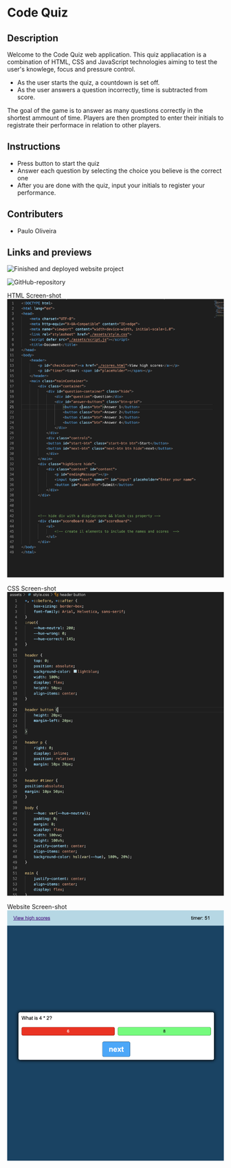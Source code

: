 # Code Quiz

## Description

Welcome to the Code Quiz web application. This quiz appliacation is a combination of HTML, CSS and JavaScript technologies aiming to test the user's knowlege, focus and pressure control. 

* As the user starts the quiz, a countdown is set off.
* As the user answers a question incorrectly, time is subtracted from score.

The goal of the game is to answer as many questions correctly in the shortest ammount of time. Players are then prompted to enter their initials to registrate their performace in relation to other players.

## Instructions

* Press button to start the quiz
* Answer each question by selecting the choice you believe is the correct one
* After you are done with the quiz, input your initials to register your performance.

## Contributers

* Paulo Oliveira

## Links and previews

![Finished and deployed website project](https://paulooliveira152012.github.io/code_quiz)

![GitHub-repository](https://github.com/paulooliveira152012/code_quiz)



HTML Screen-shot
![HTML ScreenShot](assets/ScreenShot/html.png)

CSS Screen-shot
![CSS ScreenShot](assets/ScreenShot/css.png)

Website Screen-shot
![WebsiteScreenshot](assets/ScreenShot/Website.png)


